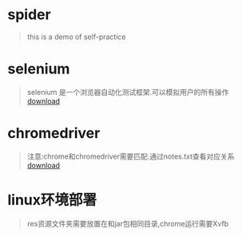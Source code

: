 # spider
> this is a demo of self-practice
# selenium
> selenium 是一个浏览器自动化测试框架.可以模拟用户的所有操作
[download](http://www.seleniumhq.org/download/)
# chromedriver
> 注意:chrome和chromedriver需要匹配.通过notes.txt查看对应关系
[download](http://chromedriver.storage.googleapis.com/index.html)
# linux环境部署
> res资源文件夹需要放置在和jar包相同目录,chrome运行需要Xvfb